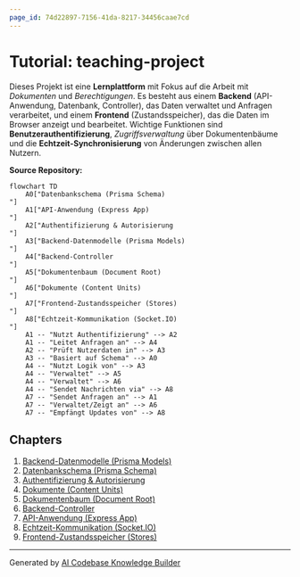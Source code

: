 ```yaml
---
page_id: 74d22897-7156-41da-8217-34456caae7cd
---
```

# Tutorial: teaching-project

Dieses Projekt ist eine **Lernplattform** mit Fokus auf die Arbeit mit
*Dokumenten* und *Berechtigungen*. Es besteht aus einem **Backend**
(API-Anwendung, Datenbank, Controller), das Daten verwaltet und Anfragen
verarbeitet, und einem **Frontend** (Zustandsspeicher), das die Daten im Browser
anzeigt und bearbeitet. Wichtige Funktionen sind **Benutzerauthentifizierung**,
*Zugriffsverwaltung* über Dokumentenbäume und die **Echtzeit-Synchronisierung** von
Änderungen zwischen allen Nutzern.


**Source Repository:**

```mermaid
flowchart TD
    A0["Datenbankschema (Prisma Schema)
"]
    A1["API-Anwendung (Express App)
"]
    A2["Authentifizierung & Autorisierung
"]
    A3["Backend-Datenmodelle (Prisma Models)
"]
    A4["Backend-Controller
"]
    A5["Dokumentenbaum (Document Root)
"]
    A6["Dokumente (Content Units)
"]
    A7["Frontend-Zustandsspeicher (Stores)
"]
    A8["Echtzeit-Kommunikation (Socket.IO)
"]
    A1 -- "Nutzt Authentifizierung" --> A2
    A1 -- "Leitet Anfragen an" --> A4
    A2 -- "Prüft Nutzerdaten in" --> A3
    A3 -- "Basiert auf Schema" --> A0
    A4 -- "Nutzt Logik von" --> A3
    A4 -- "Verwaltet" --> A5
    A4 -- "Verwaltet" --> A6
    A4 -- "Sendet Nachrichten via" --> A8
    A7 -- "Sendet Anfragen an" --> A1
    A7 -- "Verwaltet/Zeigt an" --> A6
    A7 -- "Empfängt Updates von" --> A8
```

## Chapters

1. [Backend-Datenmodelle (Prisma Models)
](01_backend_datenmodelle__prisma_models__.md)
2. [Datenbankschema (Prisma Schema)
](02_datenbankschema__prisma_schema__.md)
3. [Authentifizierung & Autorisierung
](03_authentifizierung___autorisierung_.md)
4. [Dokumente (Content Units)
](04_dokumente__content_units__.md)
5. [Dokumentenbaum (Document Root)
](05_dokumentenbaum__document_root__.md)
6. [Backend-Controller
](06_backend_controller_.md)
7. [API-Anwendung (Express App)
](07_api_anwendung__express_app__.md)
8. [Echtzeit-Kommunikation (Socket.IO)
](08_echtzeit_kommunikation__socket_io__.md)
9. [Frontend-Zustandsspeicher (Stores)
](09_frontend_zustandsspeicher__stores__.md)


---

Generated by [AI Codebase Knowledge Builder](https://github.com/The-Pocket/Tutorial-Codebase-Knowledge)
